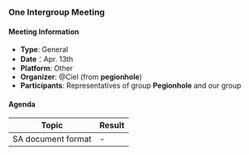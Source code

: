 ### One Intergroup Meeting

#### Meeting Information
- **Type**: General
- **Date**：Apr. 13th
- **Platform**: Other
- **Organizer**: @Ciel (from **pegionhole**)
- **Participants**: Representatives of group **Pegionhole** and our group

#### Agenda
|Topic|Result|
|-|-|
|SA document format|-|
